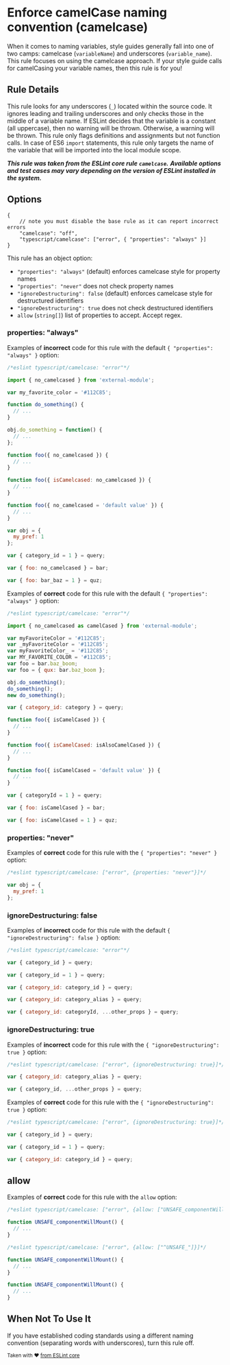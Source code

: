 # Enforce camelCase naming convention (camelcase)

When it comes to naming variables, style guides generally fall into one of two
camps: camelcase (`variableName`) and underscores (`variable_name`). This rule
focuses on using the camelcase approach. If your style guide calls for
camelCasing your variable names, then this rule is for you!

## Rule Details

This rule looks for any underscores (`_`) located within the source code.
It ignores leading and trailing underscores and only checks those in the middle
of a variable name. If ESLint decides that the variable is a constant
(all uppercase), then no warning will be thrown. Otherwise, a warning will be
thrown. This rule only flags definitions and assignments but not function calls.
In case of ES6 `import` statements, this rule only targets the name of the
variable that will be imported into the local module scope.

**_This rule was taken from the ESLint core rule `camelcase`._**
**_Available options and test cases may vary depending on the version of ESLint installed in the system._**

## Options

```cjson
{
    // note you must disable the base rule as it can report incorrect errors
    "camelcase": "off",
    "typescript/camelcase": ["error", { "properties": "always" }]
}
```

This rule has an object option:

- `"properties": "always"` (default) enforces camelcase style for property names
- `"properties": "never"` does not check property names
- `"ignoreDestructuring": false` (default) enforces camelcase style for destructured identifiers
- `"ignoreDestructuring": true` does not check destructured identifiers
- `allow` (`string[]`) list of properties to accept. Accept regex.

### properties: "always"

Examples of **incorrect** code for this rule with the default `{ "properties": "always" }` option:

```js
/*eslint typescript/camelcase: "error"*/

import { no_camelcased } from 'external-module';

var my_favorite_color = '#112C85';

function do_something() {
  // ...
}

obj.do_something = function() {
  // ...
};

function foo({ no_camelcased }) {
  // ...
}

function foo({ isCamelcased: no_camelcased }) {
  // ...
}

function foo({ no_camelcased = 'default value' }) {
  // ...
}

var obj = {
  my_pref: 1
};

var { category_id = 1 } = query;

var { foo: no_camelcased } = bar;

var { foo: bar_baz = 1 } = quz;
```

Examples of **correct** code for this rule with the default `{ "properties": "always" }` option:

```js
/*eslint typescript/camelcase: "error"*/

import { no_camelcased as camelCased } from 'external-module';

var myFavoriteColor = '#112C85';
var _myFavoriteColor = '#112C85';
var myFavoriteColor_ = '#112C85';
var MY_FAVORITE_COLOR = '#112C85';
var foo = bar.baz_boom;
var foo = { qux: bar.baz_boom };

obj.do_something();
do_something();
new do_something();

var { category_id: category } = query;

function foo({ isCamelCased }) {
  // ...
}

function foo({ isCamelCased: isAlsoCamelCased }) {
  // ...
}

function foo({ isCamelCased = 'default value' }) {
  // ...
}

var { categoryId = 1 } = query;

var { foo: isCamelCased } = bar;

var { foo: isCamelCased = 1 } = quz;
```

### properties: "never"

Examples of **correct** code for this rule with the `{ "properties": "never" }` option:

```js
/*eslint typescript/camelcase: ["error", {properties: "never"}]*/

var obj = {
  my_pref: 1
};
```

### ignoreDestructuring: false

Examples of **incorrect** code for this rule with the default `{ "ignoreDestructuring": false }` option:

```js
/*eslint typescript/camelcase: "error"*/

var { category_id } = query;

var { category_id = 1 } = query;

var { category_id: category_id } = query;

var { category_id: category_alias } = query;

var { category_id: categoryId, ...other_props } = query;
```

### ignoreDestructuring: true

Examples of **incorrect** code for this rule with the `{ "ignoreDestructuring": true }` option:

```js
/*eslint typescript/camelcase: ["error", {ignoreDestructuring: true}]*/

var { category_id: category_alias } = query;

var { category_id, ...other_props } = query;
```

Examples of **correct** code for this rule with the `{ "ignoreDestructuring": true }` option:

```js
/*eslint typescript/camelcase: ["error", {ignoreDestructuring: true}]*/

var { category_id } = query;

var { category_id = 1 } = query;

var { category_id: category_id } = query;
```

## allow

Examples of **correct** code for this rule with the `allow` option:

```js
/*eslint typescript/camelcase: ["error", {allow: ["UNSAFE_componentWillMount"]}]*/

function UNSAFE_componentWillMount() {
  // ...
}
```

```js
/*eslint typescript/camelcase: ["error", {allow: ["^UNSAFE_"]}]*/

function UNSAFE_componentWillMount() {
  // ...
}

function UNSAFE_componentWillMount() {
  // ...
}
```

## When Not To Use It

If you have established coding standards using a different naming convention (separating words with underscores), turn this rule off.

<sup>Taken with ❤️ [from ESLint core](https://github.com/eslint/eslint/blob/master/docs/rules/camelcase.md)</sup>
